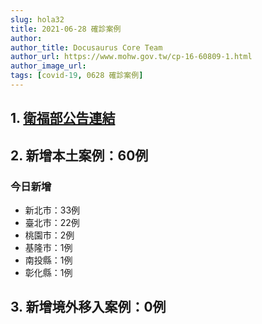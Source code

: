 ```yaml
---
slug: hola32
title: 2021-06-28 確診案例
author: 
author_title: Docusaurus Core Team
author_url: https://www.mohw.gov.tw/cp-16-60809-1.html
author_image_url: 
tags: [covid-19, 0628 確診案例]
---
```


## 1. [衛福部公告連結](https://www.cdc.gov.tw/Bulletin/Detail/yaxkF9NPpjDvDsdKXaitsQ?typeid=9)

## 2. 新增本土案例：60例

### 今日新增
* 新北市：33例
* 臺北市：22例
* 桃園市：2例
* 基隆市：1例
* 南投縣：1例
* 彰化縣：1例

## 3. 新增境外移入案例：0例
